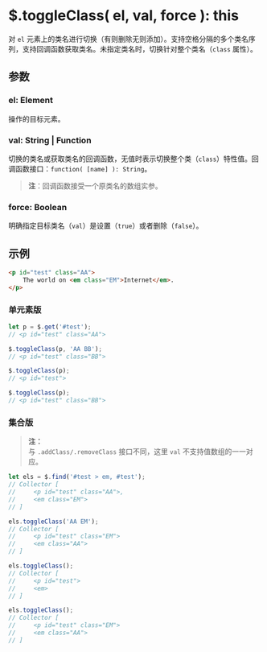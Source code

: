 # $.toggleClass( el, val, force ): this

对 `el` 元素上的类名进行切换（有则删除无则添加）。支持空格分隔的多个类名序列，支持回调函数获取类名。未指定类名时，切换针对整个类名（`class` 属性）。


## 参数

### el: Element

操作的目标元素。


### val: String | Function

切换的类名或获取类名的回调函数，无值时表示切换整个类（`class`）特性值。回调函数接口：`function( [name] ): String`。

> **注**：回调函数接受一个原类名的数组实参。


### force: Boolean

明确指定目标类名（`val`）是设置（`true`）或者删除（`false`）。


## 示例

```html
<p id="test" class="AA">
    The world on <em class="EM">Internet</em>.
</p>
```


### 单元素版

```js
let p = $.get('#test');
// <p id="test" class="AA">

$.toggleClass(p, 'AA BB');
// <p id="test" class="BB">

$.toggleClass(p);
// <p id="test">

$.toggleClass(p);
// <p id="test" class="BB">
```


### 集合版

> **注：**<br>
> 与 `.addClass/.removeClass` 接口不同，这里 `val` 不支持值数组的一一对应。

```js
let els = $.find('#test > em, #test');
// Collector [
//     <p id="test" class="AA">,
//     <em class="EM">
// ]

els.toggleClass('AA EM');
// Collector [
//     <p id="test" class="EM">
//     <em class="AA">
// ]

els.toggleClass();
// Collector [
//     <p id="test">
//     <em>
// ]

els.toggleClass();
// Collector [
//     <p id="test" class="EM">
//     <em class="AA">
// ]
```
